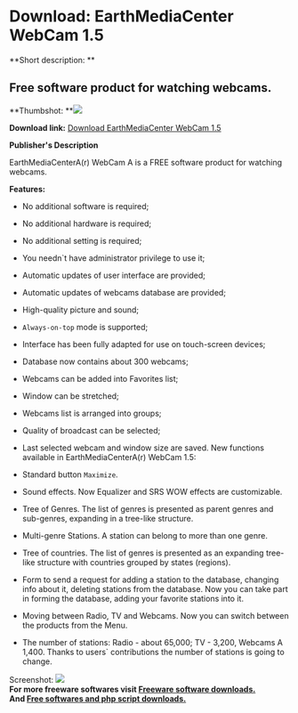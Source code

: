 # Download: EarthMediaCenter WebCam 1.5

**Short description: **

## Free software product for watching webcams.

  
**Thumbshot: **![](http://www.freewarefiles.com/screenshot/emc_webcamport_md.jpg)   
  
**Download link:** [Download EarthMediaCenter WebCam 1.5](http://freesoftwares.boysofts.com/EarthMediaCenter-WebCam-Portable_program_59735.html)  
  

**Publisher's Description**  
  

EarthMediaCenterA(r) WebCam A is a FREE software product for watching webcams.

**Features:**

  * No additional software is required; 
  * No additional hardware is required; 
  * No additional setting is required; 
  * You needn`t have administrator privilege to use it; 
  * Automatic updates of user interface are provided; 
  * Automatic updates of webcams database are provided; 
  * High-quality picture and sound; 
  * `Always-on-top` mode is supported; 
  * Interface has been fully adapted for use on touch-screen devices; 
  * Database now contains about 300 webcams; 
  * Webcams can be added into Favorites list; 
  * Window can be stretched; 
  * Webcams list is arranged into groups; 
  * Quality of broadcast can be selected; 
  * Last selected webcam and window size are saved. 
New functions available in EarthMediaCenterA(r) WebCam 1.5:

  * Standard button `Maximize`. 
  * Sound effects. Now Equalizer and SRS WOW effects are customizable. 
  * Tree of Genres. The list of genres is presented as parent genres and sub-genres, expanding in a tree-like structure. 
  * Multi-genre Stations. A station can belong to more than one genre. 
  * Tree of countries. The list of genres is presented as an expanding tree-like structure with countries grouped by states (regions). 
  * Form to send a request for adding a station to the database, changing info about it, deleting stations from the database. Now you can take part in forming the database, adding your favorite stations into it. 
  * Moving between Radio, TV and Webcams. Now you can switch between the products from the Menu. 
  * The number of stations: Radio - about 65,000; TV - 3,200, Webcams A 1,400. Thanks to users` contributions the number of stations is going to change. 

  
  
Screenshot: ![](http://www.freewarefiles.com/screenshot/emc_webcamport.jpg)  
**For more freeware softwares visit [Freeware software downloads.](http://freesoftwares.boysofts.com/)**   
**And [Free softwares and php script downloads.](http://www.boysofts.com/)**

